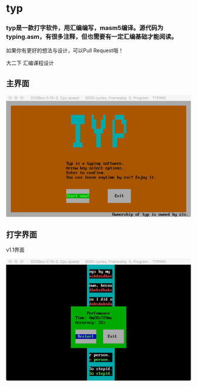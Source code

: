 # typ
### typ是一款打字软件，用汇编编写，masm5编译。源代码为typing.asm，有很多注释，但也需要有一定汇编基础才能阅读。

如果你有更好的想法与设计，可以Pull Request哦！

大二下 汇编课程设计

## 主界面

![主界面](./主界面.jpeg)

## 打字界面

v1.1界面

![新版](./新版.jpeg)

